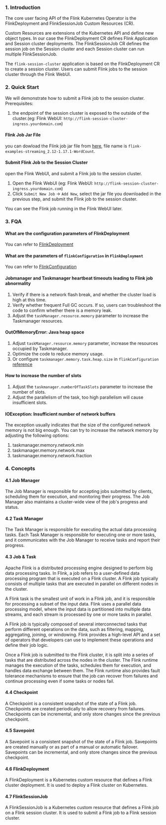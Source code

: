 

### 1. Introduction
The core user facing API of the Flink Kubernetes Operator is the FlinkDeployment and FlinkSessionJob Custom Resources (CR).

Custom Resources are extensions of the Kubernetes API and define new object types. In our case the FlinkDeployment CR defines Flink Application and Session cluster deployments. The FlinkSessionJob CR defines the session job on the Session cluster and each Session cluster can run multiple FlinkSessionJob.

The `flink-session-cluster` application is based on the FlinkDeployment CR to create a session cluster. Users can submit Flink jobs to the session cluster through the Flink WebUI.


### 2. Quick Start

We will demonstrate how to submit a Flink job to the session cluster.
Prerequisites:

1. the endpoint of the session cluster is exposed to the outside of the cluster.(eg: Flink WebUI: `http://flink-session-cluster-ingress.yourdomain.com`)

#### Flink Job Jar File
you can dowload the Flink job jar file from [here](https://repo1.maven.org/maven2/org/apache/flink/flink-examples-streaming_2.12/1.17.1/flink-examples-streaming_2.12-1.17.1-WordCount.jar), file name is `flink-examples-streaming_2.12-1.17.1-WordCount`.

#### Submit Flink Job to the Session Cluster  
open the Flink WebUI, and submit a Flink job to the session cluster.

1. Open the Flink WebUI (eg: Flink WebUI: `http://flink-session-cluster-ingress.yourdomain.com`)
2. Click `Submit New Job` -> `Add New`, select the jar file you downloaded in the previous step, and submit the Flink job to the session cluster.

You can see the Flink job running in the Flink WebUI later.

### 3. FQA

#### What are the configuration parameters of FlinkDeployment
You can refer to [FlinkDeployment](https://nightlies.apache.org/flink/flink-kubernetes-operator-docs-release-1.6/docs/custom-resource/reference/)

#### What are the parameters of `flinkConfiguration` in `FlinkDeployment`
You can refer to [FlinkConfiguration](https://nightlies.apache.org/flink/flink-docs-release-1.17/docs/deployment/config/)

#### Jobmanager and Taskmanager heartbeat timeouts leading to Flink job abnormality
1. Verify if there is a network flash break, and whether the cluster load is high at this time.
2. Verify whether frequent Full GC occurs. If so, users can troubleshoot the code to confirm whether there is a memory leak.
3. Adjust the `taskManager.resource.memory` parameter to increase the Taskmanager resources.

#### OutOfMemoryError: Java heap space
1. Adjust `taskManager.resource.memory` parameter, increase the resources occupied by Taskmanager.
2. Optimize the code to reduce memory usage.
3. Or configure `taskmanager.memory.task.heap.size` in `flinkConfiguration` [reference](https://nightlies.apache.org/flink/flink-docs-release-1.17/ops/memory/mem_setup.html#task-operator-heap-memory)

#### How to increase the number of slots
1. Adjust the `taskmanager.numberOfTaskSlots` parameter to increase the number of slots.
2. Adjust the parallelism of the task, too high parallelism will cause insufficient slots.

#### IOException: Insufficient number of network buffers 
The exception usually indicates that the size of the configured network memory is not big enough. You can try to increase the network memory by adjusting the following options:

1. taskmanager.memory.network.min
2. taskmanager.memory.network.max
3. taskmanager.memory.network.fraction


### 4. Concepts
#### 4.1 Job Manager
The Job Manager is responsible for accepting jobs submitted by clients, scheduling them for execution, and monitoring their progress. The Job Manager also maintains a cluster-wide view of the job's progress and status.

#### 4.2 Task Manager
The Task Manager is responsible for executing the actual data processing tasks. Each Task Manager is responsible for executing one or more tasks, and it communicates with the Job Manager to receive tasks and report their progress.

#### 4.3 Job & Task
Apache Flink is a distributed processing engine designed to perform big data processing tasks. In Flink, a job refers to a user-defined data processing program that is executed on a Flink cluster. A Flink job typically consists of multiple tasks that are executed in parallel on different nodes in the cluster.

A Flink task is the smallest unit of work in a Flink job, and it is responsible for processing a subset of the input data. Flink uses a parallel data processing model, where the input data is partitioned into multiple data streams, and each stream is processed by one or more tasks in parallel.

A Flink job is typically composed of several interconnected tasks that perform different operations on the data, such as filtering, mapping, aggregating, joining, or windowing. Flink provides a high-level API and a set of operators that developers can use to implement these operations and define their job logic.

Once a Flink job is submitted to the Flink cluster, it is split into a series of tasks that are distributed across the nodes in the cluster. The Flink runtime manages the execution of the tasks, schedules them for execution, and handles data exchange between them. The Flink runtime also provides fault tolerance mechanisms to ensure that the job can recover from failures and continue processing even if some tasks or nodes fail.
#### 4.4 Checkpoint
A Checkpoint is a consistent snapshot of the state of a Flink job. Checkpoints are created periodically to allow recovery from failures. Checkpoints can be incremental, and only store changes since the previous checkpoint.

#### 4.5 Savepoint
A Savepoint is a consistent snapshot of the state of a Flink job. Savepoints are created manually or as part of a manual or automatic failover. Savepoints can be incremental, and only store changes since the previous checkpoint.

#### 4.6 FlinkDeployment
A FlinkDeployment is a Kubernetes custom resource that defines a Flink cluster deployment. It is used to deploy a Flink cluster on Kubernetes.

#### 4.7 FlinkSessionJob
A FlinkSessionJob is a Kubernetes custom resource that defines a Flink job on a Flink session cluster. It is used to submit a Flink job to a Flink session cluster.
